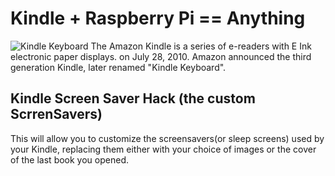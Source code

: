 Kindle + Raspberry Pi == Anything 
=================================

![Kindle Keyboard]()
The Amazon Kindle is  a series of e-readers with E Ink electronic paper displays. on July 28, 2010. Amazon announced the third generation Kindle, later renamed "Kindle Keyboard".


Kindle Screen Saver Hack (the custom ScrrenSavers)
--------------------------------------------------

This will allow you to customize the screensavers(or sleep screens) used by your Kindle, replacing them either with your choice of images or the cover of the last book you opened.


